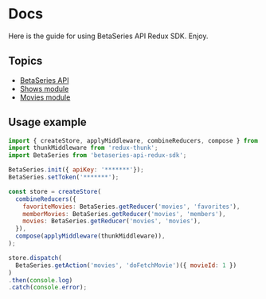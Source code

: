 # Docs

Here is the guide for using BetaSeries API Redux SDK. Enjoy.

## Topics

* [BetaSeries API](betaseries.md)
* [Shows module](shows.md)
* [Movies module](movies.md)

## Usage example

```js
import { createStore, applyMiddleware, combineReducers, compose } from 'redux';
import thunkMiddleware from 'redux-thunk';
import BetaSeries from 'betaseries-api-redux-sdk';

BetaSeries.init({ apiKey: '*******'});
BetaSeries.setToken('*******');

const store = createStore(
  combineReducers({
    favoriteMovies: BetaSeries.getReducer('movies', 'favorites'),
    memberMovies: BetaSeries.getReducer('movies', 'members'),
    movies: BetaSeries.getReducer('movies', 'movies'),
  }),
  compose(applyMiddleware(thunkMiddleware)),
);

store.dispatch(
  BetaSeries.getAction('movies', 'doFetchMovie')({ movieId: 1 })
)
.then(console.log)
.catch(console.error);
```
